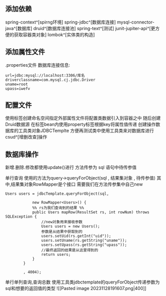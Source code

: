 ## 添加依赖
spring-context^[spirng环境]
spring-jdbc^[数据库连接]
mysql-connector-java^[数据库]
druid^[数据库连接池]
spring-text^[测试]
junit-jupiter-api^[更方便的获取容器类对象]
lombok^[实体类的构造]
## 添加属性文件
.properties文件
数据库连接信息:
```
url=jdbc:mysql://localhost:3306/库名
driverclassname=com.mysql.cj.jdbc.Driver
uname=root
upass=iwefv
```
## 配置文件
使用标签创建命名空间指定外部属性文件将配置类数据引入到容器之中
随后创建Druid数据源
在标签bean内使用property标签根据key将属性值传递
创建操作数据库的工具类对象JDBCTemplte
方便再测试类中使用工具类来对数据库进行csud^[增删改查]操作
## 数据库操作
新增.删除.修改都使用update()进行
方法传参为 sql  语句中待传参值

单行查询
使用的方法为query->queryForObject(sql , 结果集对象 , 待传参值)
其中,结果集对象RowMapper是个接口
需要我们在方法传参集中自己new
```
Users users = jdbcTemplate.queryForObject(sql, 

			new RowMapper<Users>() {
			%% rs为我们查询到的结果 %%  
            public Users mapRow(ResultSet rs, int rowNum) throws SQLException {
                //new对象用来接收参数
                Users users = new Users();
                参数是从结果中获取到的
                users.setUid(rs.getInt("uid"));
                users.setUname(rs.getString("uname"));
                users.setUpass(rs.getString("upass"));
                //最终返回的结果是从这里得到的
                return users;
            }
        }
        
        , 4004);
```
单行单列查询,查询总数
使用工具类jdbctemplate的queryForObject传递参数为sql和想要的返回值的类型 
![[Pasted image 20231128191607.png|400]]
